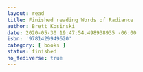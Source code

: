 ```yaml
---
layout: read
title: Finished reading Words of Radiance
author: Brett Kosinski
date: 2020-05-30 19:47:54.498938935 -06:00
isbn: '9781429949620'
category: [ books ]
status: finished
no_fediverse: true
---
```

